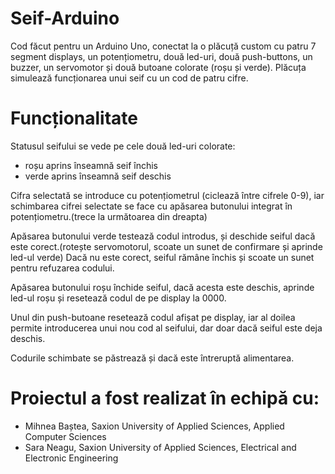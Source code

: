 # Seif-Arduino
Cod făcut pentru un Arduino Uno, conectat la o plăcuță custom cu patru 7 segment displays, un potențiometru, două led-uri, două push-buttons, un buzzer, un servomotor și două butoane colorate (roșu și verde). Plăcuța simulează funcționarea unui seif cu un cod de patru cifre.
# Funcționalitate
Statusul seifului se vede pe cele două led-uri colorate:
* roșu aprins înseamnă seif închis
* verde aprins înseamnă seif deschis  
  
Cifra selectată se introduce cu potențiometrul (ciclează între cifrele 0-9), iar schimbarea cifrei selectate se face cu apăsarea butonului integrat în potențiometru.(trece la următoarea din dreapta)  
  
Apăsarea butonului verde testează codul introdus, și deschide seiful dacă este corect.(rotește servomotorul, scoate un sunet de confirmare și aprinde led-ul verde) Dacă nu este corect, seiful rămâne închis și scoate un sunet pentru refuzarea codului.  

Apăsarea butonului roșu închide seiful, dacă acesta este deschis, aprinde led-ul roșu și resetează codul de pe display la 0000.  

Unul din push-butoane resetează codul afișat pe display, iar al doilea permite introducerea unui nou cod al seifului, dar doar dacă seiful este deja deschis.  

Codurile schimbate se păstrează și dacă este întreruptă alimentarea.  

# Proiectul a fost realizat în echipă cu:
* Mihnea Baștea, Saxion University of Applied Sciences, Applied Computer Sciences
* Sara Neagu, Saxion University of Applied Sciences, Electrical and Electronic Engineering
